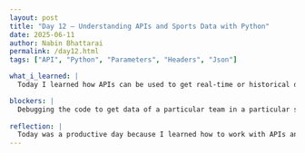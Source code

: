 ```yaml
---
layout: post
title: "Day 12 – Understanding APIs and Sports Data with Python"
date: 2025-06-11
author: Nabin Bhattarai
permalink: /day12.html
tags: ["API", "Python", "Parameters", "Headers", "Json"]

what_i_learned: |
  Today I learned how APIs can be used to get real-time or historical data from the internet. I learned how to send requests using Python and how to include headers and parameters to get specific information. I discovered how to read and understand JSON data, which is a common format used in APIs. I also learned how to extract the important parts of the data, like team names, scores, and venues. Using pandas, I saw how data can be organized into tables for easier analysis. Finally, I learned how to write simple logic to understand results, like figuring out which team won a match.

blockers: |
  Debugging the code to get data of a particular team in a particular season was hard and took time.
  
reflection: |
  Today was a productive day because I learned how to work with APIs and understand live sports data using Python. At first, it was a bit challenging to understand how the request and response system worked, but with practice, it became clearer. I realized how powerful Python can be when combined with real-world data. I felt proud when I was able to extract match details and determine the winner using logic. Overall, I feel more confident in handling data from the web and am excited to keep learning more.
---
```

